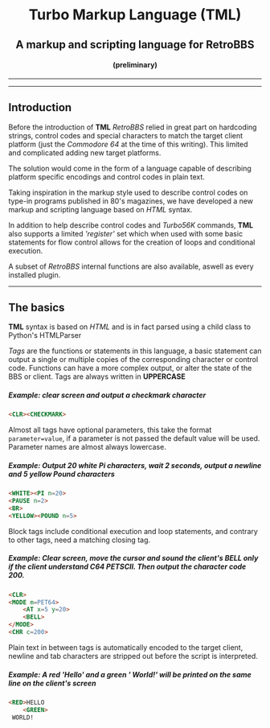 <div align = center>

# Turbo Markup Language (TML)
## A markup and scripting language for RetroBBS
#### (preliminary)
---
---

</div>

## Introduction

Before the introduction of **TML** _RetroBBS_ relied in great part on hardcoding strings, control codes and special characters to match the target client platform (just the _Commodore 64_ at the time of this writing). This limited and complicated adding new target platforms.

The solution would come in the form of a language capable of describing platform specific encodings and control codes in plain text.

Taking inspiration in the markup style used to describe control codes on type-in programs published in 80's magazines, we have developed a new markup and scripting language based on _HTML_ syntax.

In addition to help describe control codes and _Turbo56K_ commands, __TML__ also supports a limited _'register'_ set which when used with some basic statements for flow control allows for the creation of loops and conditional execution.

A subset of _RetroBBS_ internal functions are also available, aswell as every installed plugin.

---
## The basics

**TML** syntax is based on _HTML_ and is in fact parsed using a child class to Python's HTMLParser

_Tags_ are the functions or statements in this language, a basic statement can output a single or multiple copies of the corresponding character or control code. Functions can have a more complex output, or alter the state of the BBS or client. Tags are always written in **UPPERCASE**

##### Example: clear screen and output a checkmark character
```html
<CLR><CHECKMARK>
```
Almost all tags have optional parameters, this take the format `parameter=value`, if a parameter is not passed the default value will be used. Parameter names are almost always lowercase.

##### Example: Output 20 white Pi characters, wait 2 seconds, output a newline and 5 yellow Pound characters
```html
<WHITE><PI n=20>
<PAUSE n=2>
<BR>
<YELLOW><POUND n=5>
```


Block tags include conditional execution and loop statements, and contrary to other tags, need a matching closing tag.

##### Example: Clear screen, move the cursor and sound the client's BELL _only_ if the client understand C64 PETSCII. Then output the character code 200.
```html
<CLR>
<MODE m=PET64>
    <AT x=5 y=20>
    <BELL>
</MODE>
<CHR c=200>
```
Plain text in between tags is automatically encoded to the target client, newline and tab characters are stripped out before the script is interpreted.

##### Example: A red 'Hello' and a green ' World!' will be printed on the same line on the client's screen
```html
<RED>HELLO
    <GREEN>
 WORLD!
```

